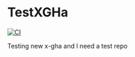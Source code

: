 # TestXGHa

[![CI](https://github.com/BillyONeal/TestXGHa/actions/workflows/ci.yml/badge.svg?branch=main)](https://github.com/BillyONeal/TestXGHa/actions/workflows/ci.yml)

Testing new x-gha and I need a test repo